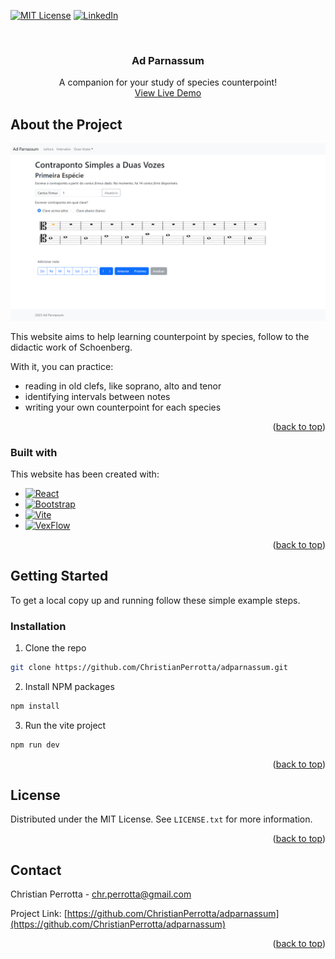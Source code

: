 <a name="readme-top"></a>

<!-- PROJECT SHIELDS -->
[![MIT License][license-shield]][license-url]
[![LinkedIn][linkedin-shield]][linkedin-url]

<!-- TITLE -->
<br />
<div align="center">
  <h3 align="center">Ad Parnassum</h3>

  <p align="center">
    A companion for your study of species counterpoint!
    <br />
    <a href="https://adparnassum.vercel.app/">View Live Demo</a>
  </p>
</div>

<!-- ABOUT THE PROJECT -->
## About the Project

[![Ad Parnassum Screenshot][project-screenshot]](https://adparnassum.vercel.app/)

This website aims to help learning counterpoint by species, follow to the didactic work of Schoenberg.

With it, you can practice:
* reading in old clefs, like soprano, alto and tenor
* identifying intervals between notes
* writing your own counterpoint for each species

<p align="right">(<a href="#readme-top">back to top</a>)</p>

### Built with

This website has been created with:
* [![React][React.js]][React-url]
* [![Bootstrap][Bootstrap.com]][Bootstrap-url]
* [![Vite][Vitejs]][Vite-url]
* [![VexFlow][VexFlow-badge]][VexFlow-url]

<p align="right">(<a href="#readme-top">back to top</a>)</p>

<!-- GETTING STARTED -->
## Getting Started

To get a local copy up and running follow these simple example steps.

### Installation

1. Clone the repo
```sh
git clone https://github.com/ChristianPerrotta/adparnassum.git
```

2. Install NPM packages
```sh
npm install
```
3. Run the vite project
```sh
npm run dev
```
<p align="right">(<a href="#readme-top">back to top</a>)</p>

<!-- LICENSE -->
## License

Distributed under the MIT License. See `LICENSE.txt` for more information.

<p align="right">(<a href="#readme-top">back to top</a>)</p>

<!-- CONTACT -->
## Contact

Christian Perrotta - chr.perrotta@gmail.com

Project Link: [https://github.com/ChristianPerrotta/adparnassum](https://github.com/ChristianPerrotta/adparnassum)

<p align="right">(<a href="#readme-top">back to top</a>)</p>

<!-- MARKDOWN LINKS & IMAGES -->
[license-shield]: https://img.shields.io/github/license/othneildrew/Best-README-Template.svg?style=for-the-badge
[license-url]: https://github.com/ChristianPerrotta/adparnassum/blob/main/LICENSE.txt
[linkedin-shield]: https://img.shields.io/badge/-LinkedIn-black.svg?style=for-the-badge&logo=linkedin&colorB=555
[linkedin-url]: https://www.linkedin.com/in/christian-perrotta-17422b114/
[project-screenshot]: src/assets/screenshot.png
[React.js]: https://img.shields.io/badge/React-20232A?style=for-the-badge&logo=react&logoColor=61DAFB
[React-url]: https://reactjs.org/
[Bootstrap.com]: https://img.shields.io/badge/Bootstrap-563D7C?style=for-the-badge&logo=bootstrap&logoColor=white
[Bootstrap-url]: https://getbootstrap.com
[Vitejs]: https://img.shields.io/badge/vite-%23646CFF.svg?style=for-the-badge&logo=vite&logoColor=white
[Vite-url]: https://vitejs.dev/
[VexFlow-badge]: https://img.shields.io/badge/VexFlow-darkgreen?style=for-the-badge
[VexFlow-url]: https://vexflow.com/